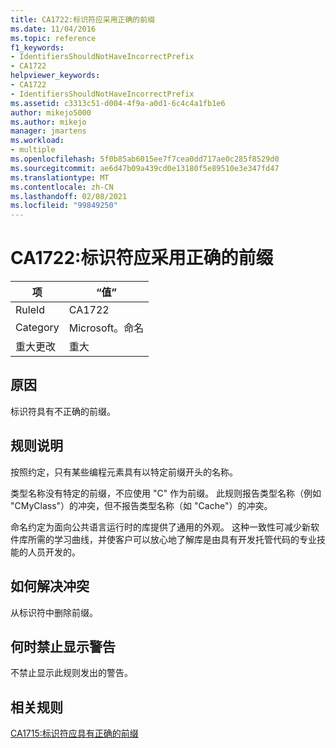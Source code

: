 ```yaml
---
title: CA1722:标识符应采用正确的前缀
ms.date: 11/04/2016
ms.topic: reference
f1_keywords:
- IdentifiersShouldNotHaveIncorrectPrefix
- CA1722
helpviewer_keywords:
- CA1722
- IdentifiersShouldNotHaveIncorrectPrefix
ms.assetid: c3313c51-d004-4f9a-a0d1-6c4c4a1fb1e6
author: mikejo5000
ms.author: mikejo
manager: jmartens
ms.workload:
- multiple
ms.openlocfilehash: 5f0b85ab6015ee7f7cea0dd717ae0c285f8529d0
ms.sourcegitcommit: ae6d47b09a439cd0e13180f5e89510e3e347fd47
ms.translationtype: MT
ms.contentlocale: zh-CN
ms.lasthandoff: 02/08/2021
ms.locfileid: "99849250"
---
```

# <a name="ca1722-identifiers-should-not-have-incorrect-prefix"></a>CA1722:标识符应采用正确的前缀

|项|“值”|
|-|-|
|RuleId|CA1722|
|Category|Microsoft。命名|
|重大更改|重大|

## <a name="cause"></a>原因
标识符具有不正确的前缀。

## <a name="rule-description"></a>规则说明
按照约定，只有某些编程元素具有以特定前缀开头的名称。

类型名称没有特定的前缀，不应使用 "C" 作为前缀。 此规则报告类型名称（例如 "CMyClass"）的冲突，但不报告类型名称（如 "Cache"）的冲突。

命名约定为面向公共语言运行时的库提供了通用的外观。 这种一致性可减少新软件库所需的学习曲线，并使客户可以放心地了解库是由具有开发托管代码的专业技能的人员开发的。

## <a name="how-to-fix-violations"></a>如何解决冲突
从标识符中删除前缀。

## <a name="when-to-suppress-warnings"></a>何时禁止显示警告
不禁止显示此规则发出的警告。

## <a name="related-rules"></a>相关规则
[CA1715:标识符应具有正确的前缀](/dotnet/fundamentals/code-analysis/quality-rules/ca1715)
